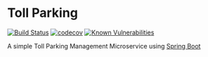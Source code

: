 # Toll Parking

[![Build Status](https://travis-ci.com/Anasss/tollParking.svg?token=9xpT8wH1WexqTxR7szGY&branch=master)](https://travis-ci.com/Anasss/tollParking)
[![codecov](https://codecov.io/gh/Anasss/tollParking/branch/master/graph/badge.svg?token=80ND2HMA9T)](https://codecov.io/gh/Anasss/tollParking)
[![Known Vulnerabilities](https://snyk.io/test/github/Anasss/tollParking/badge.svg)](https://snyk.io/test/github/Anasss/tollParking)

A simple Toll Parking Management Microservice using [Spring Boot](https://spring.io/projects/spring-boot)
